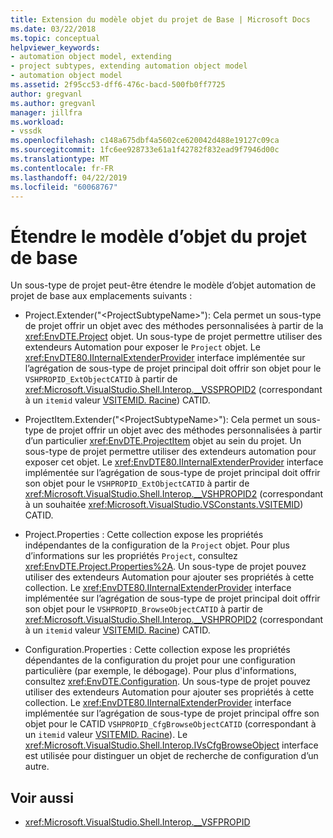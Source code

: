 ```yaml
---
title: Extension du modèle objet du projet de Base | Microsoft Docs
ms.date: 03/22/2018
ms.topic: conceptual
helpviewer_keywords:
- automation object model, extending
- project subtypes, extending automation object model
- automation object model
ms.assetid: 2f95cc53-dff6-476c-bacd-500fb0ff7725
author: gregvanl
ms.author: gregvanl
manager: jillfra
ms.workload:
- vssdk
ms.openlocfilehash: c148a675dbf4a5602ce620042d488e19127c09ca
ms.sourcegitcommit: 1fc6ee928733e61a1f42782f832ead9f7946d00c
ms.translationtype: MT
ms.contentlocale: fr-FR
ms.lasthandoff: 04/22/2019
ms.locfileid: "60068767"
---
```

# <a name="extend-the-object-model-of-the-base-project"></a>Étendre le modèle d’objet du projet de base

Un sous-type de projet peut-être étendre le modèle d’objet automation de projet de base aux emplacements suivants :

- Project.Extender("\<ProjectSubtypeName>"): Cela permet un sous-type de projet offrir un objet avec des méthodes personnalisées à partir de la <xref:EnvDTE.Project> objet. Un sous-type de projet permettre utiliser des extendeurs Automation pour exposer le `Project` objet. Le <xref:EnvDTE80.IInternalExtenderProvider> interface implémentée sur l’agrégation de sous-type de projet principal doit offrir son objet pour le `VSHPROPID_ExtObjectCATID` à partir de <xref:Microsoft.VisualStudio.Shell.Interop.__VSSPROPID2> (correspondant à un `itemid` valeur [VSITEMID. Racine](<xref:Microsoft.VisualStudio.VSConstants.VSITEMID.Root>)) CATID.

- ProjectItem.Extender("\<ProjectSubtypeName>"): Cela permet un sous-type de projet offrir un objet avec des méthodes personnalisées à partir d’un particulier <xref:EnvDTE.ProjectItem> objet au sein du projet. Un sous-type de projet permettre utiliser des extendeurs automation pour exposer cet objet. Le <xref:EnvDTE80.IInternalExtenderProvider> interface implémentée sur l’agrégation de sous-type de projet principal doit offrir son objet pour le `VSHPROPID_ExtObjectCATID` à partir de <xref:Microsoft.VisualStudio.Shell.Interop.__VSHPROPID2> (correspondant à un souhaitée <xref:Microsoft.VisualStudio.VSConstants.VSITEMID>) CATID.

- Project.Properties : Cette collection expose les propriétés indépendantes de la configuration de la `Project` objet. Pour plus d’informations sur les propriétés `Project`, consultez <xref:EnvDTE.Project.Properties%2A>. Un sous-type de projet pouvez utiliser des extendeurs Automation pour ajouter ses propriétés à cette collection. Le <xref:EnvDTE80.IInternalExtenderProvider> interface implémentée sur l’agrégation de sous-type de projet principal doit offrir son objet pour le `VSHPROPID_BrowseObjectCATID` à partir de <xref:Microsoft.VisualStudio.Shell.Interop.__VSHPROPID2> (correspondant à un `itemid` valeur [VSITEMID. Racine](<xref:Microsoft.VisualStudio.VSConstants.VSITEMID.Root>)) CATID.

- Configuration.Properties : Cette collection expose les propriétés dépendantes de la configuration du projet pour une configuration particulière (par exemple, le débogage). Pour plus d'informations, consultez <xref:EnvDTE.Configuration>. Un sous-type de projet pouvez utiliser des extendeurs Automation pour ajouter ses propriétés à cette collection. Le <xref:EnvDTE80.IInternalExtenderProvider> interface implémentée sur l’agrégation de sous-type de projet principal offre son objet pour le CATID `VSHPROPID_CfgBrowseObjectCATID` (correspondant à un `itemid` valeur [VSITEMID. Racine](<xref:Microsoft.VisualStudio.VSConstants.VSITEMID.Root>)). Le <xref:Microsoft.VisualStudio.Shell.Interop.IVsCfgBrowseObject> interface est utilisée pour distinguer un objet de recherche de configuration d’un autre.

## <a name="see-also"></a>Voir aussi

- <xref:Microsoft.VisualStudio.Shell.Interop.__VSFPROPID>